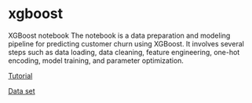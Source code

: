 # xgboost
XGBoost notebook
The notebook is a data preparation and modeling pipeline for predicting customer churn using 
XGBoost. 
It involves several steps such as data loading, data cleaning, feature engineering, one-hot encoding, model training, and parameter optimization.

[Tutorial](https://www.youtube.com/watch?v=GrJP9FLV3FE&ab_channel=StatQuestwithJoshStarmer)

[Data set](https://www.kaggle.com/datasets/yeanzc/telco-customer-churn-ibm-dataset)
